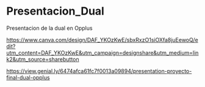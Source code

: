 # Presentacion_Dual
Presentacion de la dual en Opplus

https://www.canva.com/design/DAF_YKOzKwE/sbxRxzO1siOXfa8juEewoQ/edit?utm_content=DAF_YKOzKwE&utm_campaign=designshare&utm_medium=link2&utm_source=sharebutton

https://view.genial.ly/6474afca61fc7f0013a09894/presentation-proyecto-final-dual-opplus
